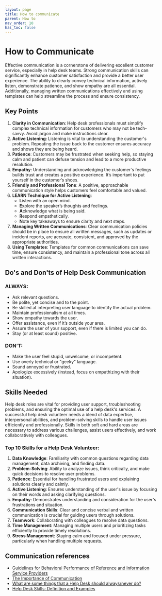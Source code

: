 ```yaml
---
layout: page
title: How to communicate
parent: How to
nav_order: 10
has_toc: false
---
```


# How to Communicate

Effective communication is a cornerstone of delivering excellent customer
service, especially in help desk teams. Strong communication skills can
significantly enhance customer satisfaction and provide a better user
experience. The ability to clearly convey technical information, actively
listen, demonstrate patience, and show empathy are all essential. Additionally,
managing written communications effectively and using templates can help
streamline the process and ensure consistency.

## Key Points

<!-- prettier-ignore -->
1. **Clarity in Communication**: Help desk professionals must simplify complex
   technical information for customers who may not be tech-savvy. Avoid jargon
   and make instructions clear.
2. **Active Listening**: Listening is vital to understanding the customer's
   problem. Repeating the issue back to the customer ensures accuracy and shows
   they are being heard.
3. **Patience**: Customers may be frustrated when seeking help, so staying calm
   and patient can defuse tension and lead to a more productive resolution.
4. **Empathy**: Understanding and acknowledging the customer's feelings builds
   trust and creates a positive experience. It’s important to put yourself in
   the customer’s shoes.
5. **Friendly and Professional Tone**: A positive, approachable communication
   style helps customers feel comfortable and valued.
6. **LEARN Technique for Active Listening**:
    - **L**isten with an open mind.
    - **E**xplore the speaker’s thoughts and feelings.
    - **A**cknowledge what is being said.
    - **R**espond empathetically.
    - **N**ote key takeaways to ensure clarity and next steps.
7. **Managing Written Communications**: Clear communication policies should be
   in place to ensure all written messages, such as updates or incident reports,
   are accurate, consistent, and approved by the appropriate authorities.
8. **Using Templates**: Templates for common communications can save time,
   ensure consistency, and maintain a professional tone across all written
   interactions.

## Do's and Don'ts of Help Desk Communication

### ALWAYS:

-   Ask relevant questions.
-   Be polite, yet concise and to the point.
-   Be skilled at interpreting user language to identify the actual problem.
-   Maintain professionalism at all times.
-   Show empathy towards the user.
-   Offer assistance, even if it’s outside your area.
-   Assure the user of your support, even if there is limited you can do.
-   Stay (or at least sound) positive.

### DON’T:

-   Make the user feel stupid, unwelcome, or incompetent.
-   Use overly technical or "geeky" language.
-   Sound annoyed or frustrated.
-   Apologize excessively (instead, focus on empathizing with their situation).

## Skills Needed

Help desk roles are vital for providing user support, troubleshooting problems,
and ensuring the optimal use of a help desk's services. A successful help desk
volunteer needs a blend of data expertise, interpersonal abilities, and
problem-solving skills to handle user issues efficiently and professionally.
Skills in both soft and hard areas are necessary to address various challenges,
assist users effectively, and work collaboratively with colleagues.

### Top 10 Skills for a Help Desk Volunteer:

1. **Data Knowledge**: Familiarity with common questions regarding data
   management, data archiving, and finding data.
2. **Problem-Solving**: Ability to analyze issues, think critically, and make
   quick decisions to resolve user problems.
3. **Patience**: Essential for handling frustrated users and explaining
   solutions clearly and calmly.
4. **Active Listening**: Ensures understanding of the user's issue by focusing
   on their words and asking clarifying questions.
5. **Empathy**: Demonstrates understanding and consideration for the user's
   frustrations and situation.
6. **Communication Skills**: Clear and concise verbal and written communication
   is crucial for guiding users through solutions.
7. **Teamwork**: Collaborating with colleagues to resolve data questions.
8. **Time Management**: Managing multiple users and prioritizing tasks
   efficiently to provide timely resolutions.
9. **Stress Management**: Staying calm and focused under pressure, particularly
   when handling multiple requests.

## Communication references

-   [Guidelines for Behavioral Performance of Reference and Information Service Providers](https://www.ala.org/rusa/resources/guidelines/guidelinesbehavioral)
-   [The Importance of Communication](https://www.iseoblue.com/post/the-importance-of-communication)
-   [What are some things that a Help Desk should always/never do?](https://community.spiceworks.com/t/what-are-some-things-that-a-help-desk-should-always-never-do/441690)
-   [Help Desk Skills: Definition and Examples](https://www.indeed.com/career-advice/resumes-cover-letters/help-desk-skills)
